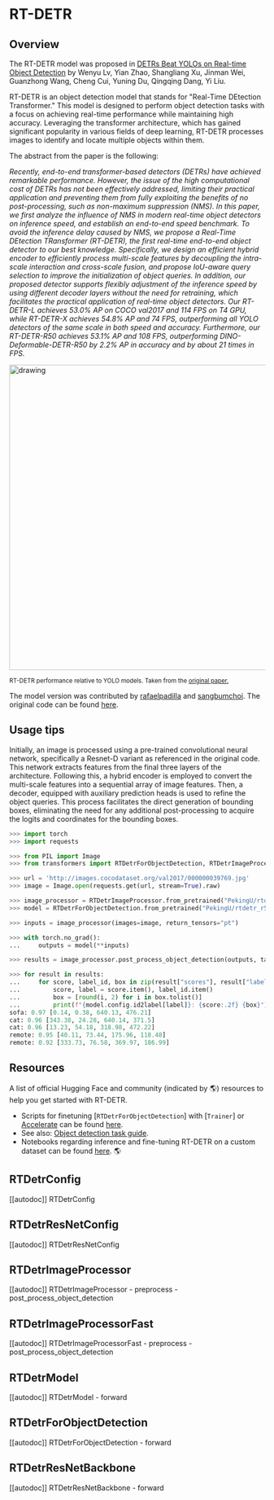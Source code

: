 <!--Copyright 2024 The HuggingFace Team. All rights reserved.

Licensed under the Apache License, Version 2.0 (the "License"); you may not use this file except in compliance with
the License. You may obtain a copy of the License at

http://www.apache.org/licenses/LICENSE-2.0

Unless required by applicable law or agreed to in writing, software distributed under the License is distributed on
an "AS IS" BASIS, WITHOUT WARRANTIES OR CONDITIONS OF ANY KIND, either express or implied. See the License for the
specific language governing permissions and limitations under the License.

⚠️ Note that this file is in Markdown but contain specific syntax for our doc-builder (similar to MDX) that may not be
rendered properly in your Markdown viewer.

-->

# RT-DETR

## Overview


The RT-DETR model was proposed in [DETRs Beat YOLOs on Real-time Object Detection](https://arxiv.org/abs/2304.08069) by Wenyu Lv, Yian Zhao, Shangliang Xu, Jinman Wei, Guanzhong Wang, Cheng Cui, Yuning Du, Qingqing Dang, Yi Liu.

RT-DETR is an object detection model that stands for "Real-Time DEtection Transformer." This model is designed to perform object detection tasks with a focus on achieving real-time performance while maintaining high accuracy. Leveraging the transformer architecture, which has gained significant popularity in various fields of deep learning, RT-DETR processes images to identify and locate multiple objects within them.

The abstract from the paper is the following:

*Recently, end-to-end transformer-based detectors (DETRs) have achieved remarkable performance. However, the issue of the high computational cost of DETRs has not been effectively addressed, limiting their practical application and preventing them from fully exploiting the benefits of no post-processing, such as non-maximum suppression (NMS). In this paper, we first analyze the influence of NMS in modern real-time object detectors on inference speed, and establish an end-to-end speed benchmark. To avoid the inference delay caused by NMS, we propose a Real-Time DEtection TRansformer (RT-DETR), the first real-time end-to-end object detector to our best knowledge. Specifically, we design an efficient hybrid encoder to efficiently process multi-scale features by decoupling the intra-scale interaction and cross-scale fusion, and propose IoU-aware query selection to improve the initialization of object queries. In addition, our proposed detector supports flexibly adjustment of the inference speed by using different decoder layers without the need for retraining, which facilitates the practical application of real-time object detectors. Our RT-DETR-L achieves 53.0% AP on COCO val2017 and 114 FPS on T4 GPU, while RT-DETR-X achieves 54.8% AP and 74 FPS, outperforming all YOLO detectors of the same scale in both speed and accuracy. Furthermore, our RT-DETR-R50 achieves 53.1% AP and 108 FPS, outperforming DINO-Deformable-DETR-R50 by 2.2% AP in accuracy and by about 21 times in FPS.*

<img src="https://huggingface.co/datasets/huggingface/documentation-images/resolve/main/transformers/model_doc/rt_detr_overview.png"
alt="drawing" width="600"/>

<small> RT-DETR performance relative to YOLO models. Taken from the <a href="https://arxiv.org/abs/2304.08069">original paper.</a> </small>

The model version was contributed by [rafaelpadilla](https://huggingface.co/rafaelpadilla) and [sangbumchoi](https://github.com/SangbumChoi). The original code can be found [here](https://github.com/lyuwenyu/RT-DETR/).


## Usage tips

Initially, an image is processed using a pre-trained convolutional neural network, specifically a Resnet-D variant as referenced in the original code. This network extracts features from the final three layers of the architecture. Following this, a hybrid encoder is employed to convert the multi-scale features into a sequential array of image features. Then, a decoder, equipped with auxiliary prediction heads is used to refine the object queries. This process facilitates the direct generation of bounding boxes, eliminating the need for any additional post-processing to acquire the logits and coordinates for the bounding boxes.

```py
>>> import torch
>>> import requests

>>> from PIL import Image
>>> from transformers import RTDetrForObjectDetection, RTDetrImageProcessor

>>> url = 'http://images.cocodataset.org/val2017/000000039769.jpg'
>>> image = Image.open(requests.get(url, stream=True).raw)

>>> image_processor = RTDetrImageProcessor.from_pretrained("PekingU/rtdetr_r50vd")
>>> model = RTDetrForObjectDetection.from_pretrained("PekingU/rtdetr_r50vd")

>>> inputs = image_processor(images=image, return_tensors="pt")

>>> with torch.no_grad():
...     outputs = model(**inputs)

>>> results = image_processor.post_process_object_detection(outputs, target_sizes=torch.tensor([image.size[::-1]]), threshold=0.3)

>>> for result in results:
...     for score, label_id, box in zip(result["scores"], result["labels"], result["boxes"]):
...         score, label = score.item(), label_id.item()
...         box = [round(i, 2) for i in box.tolist()]
...         print(f"{model.config.id2label[label]}: {score:.2f} {box}")
sofa: 0.97 [0.14, 0.38, 640.13, 476.21]
cat: 0.96 [343.38, 24.28, 640.14, 371.5]
cat: 0.96 [13.23, 54.18, 318.98, 472.22]
remote: 0.95 [40.11, 73.44, 175.96, 118.48]
remote: 0.92 [333.73, 76.58, 369.97, 186.99]
```

## Resources

A list of official Hugging Face and community (indicated by 🌎) resources to help you get started with RT-DETR.

<PipelineTag pipeline="object-detection"/>

- Scripts for finetuning [`RTDetrForObjectDetection`] with [`Trainer`] or [Accelerate](https://huggingface.co/docs/accelerate/index) can be found [here](https://github.com/huggingface/transformers/tree/main/examples/pytorch/object-detection).
- See also: [Object detection task guide](../tasks/object_detection).
- Notebooks regarding inference and fine-tuning RT-DETR on a custom dataset can be found [here](https://github.com/NielsRogge/Transformers-Tutorials/tree/master/RT-DETR). 🌎

## RTDetrConfig

[[autodoc]] RTDetrConfig

## RTDetrResNetConfig

[[autodoc]] RTDetrResNetConfig

## RTDetrImageProcessor

[[autodoc]] RTDetrImageProcessor
    - preprocess
    - post_process_object_detection

## RTDetrImageProcessorFast

[[autodoc]] RTDetrImageProcessorFast
    - preprocess
    - post_process_object_detection

## RTDetrModel

[[autodoc]] RTDetrModel
    - forward

## RTDetrForObjectDetection

[[autodoc]] RTDetrForObjectDetection
    - forward

## RTDetrResNetBackbone

[[autodoc]] RTDetrResNetBackbone
    - forward

